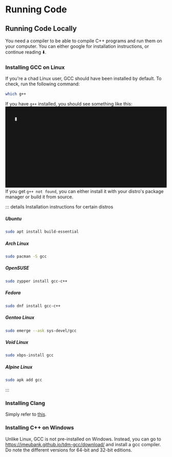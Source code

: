 # Running Code

## Running Code Locally
You need a compiler to be able to compile C++ programs and run them on your computer. You can either google for installation instructions, or continue reading ⬇️.

### Installing GCC on Linux
If you're a chad Linux user, GCC should have been installed by default. To check, run the following command:
```sh
which g++
```
If you have `g++` installed, you should see something like this:
![GCC installed](/whichg++.gif)
If you get `g++ not found`, you can either install it with your distro's package manager or build it from source.

::: details Installation instructions for certain distros
##### Ubuntu
```sh
sudo apt install build-essential
```

##### Arch Linux
```sh
sudo pacman -S gcc
```

##### OpenSUSE
```sh
sudo zypper install gcc-c++
```

##### Fedora
```sh
sudo dnf install gcc-c++
```

##### Gentoo Linux
```sh
sudo emerge --ask sys-devel/gcc
```

##### Void Linux
```sh
sudo xbps-install gcc
```

##### Alpine Linux
```sh
sudo apk add gcc
```
:::

### Installing Clang
Simply refer to [this](https://releases.llvm.org/download.html).

### Installing C++ on Windows
Unlike Linux, GCC is not pre-installed on Windows. Instead, you can go to https://jmeubank.github.io/tdm-gcc/download/ and install a gcc compiler. Do note the different versions for 64-bit and 32-bit editions.
